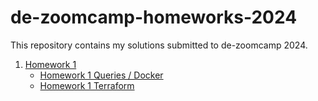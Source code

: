 ﻿# de-zoomcamp-homeworks-2024
This repository contains my solutions submitted to de-zoomcamp 2024.
1. [Homework 1](https://github.com/mominali12/de-zoomcamp-homeworks-2024/tree/main/homework-1-docker-terraform)
   - [Homework 1 Queries / Docker](https://github.com/mominali12/de-zoomcamp-homeworks-2024/blob/main/homework-1-docker-terraform/homework_1.txt)
   - [Homework 1 Terraform](https://github.com/mominali12/de-zoomcamp-homeworks-2024/blob/main/homework-1-docker-terraform/terraform_apply.txt)
